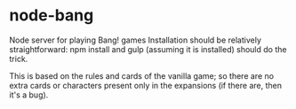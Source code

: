 # node-bang
Node server for playing Bang! games
Installation should be relatively straightforward: npm install and gulp (assuming it is installed) should do the trick.

This is based on the rules and cards of the vanilla game; so there are no extra cards or characters present only in the expansions (if there are, then it's a bug).
